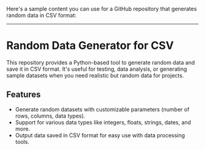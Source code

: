 Here's a sample content you can use for a GitHub repository that generates random data in CSV format:

---

# Random Data Generator for CSV

This repository provides a Python-based tool to generate random data and save it in CSV format. It's useful for testing, data analysis, or generating sample datasets when you need realistic but random data for projects.

## Features

- Generate random datasets with customizable parameters (number of rows, columns, data types).
- Support for various data types like integers, floats, strings, dates, and more.
- Output data saved in CSV format for easy use with data processing tools.
